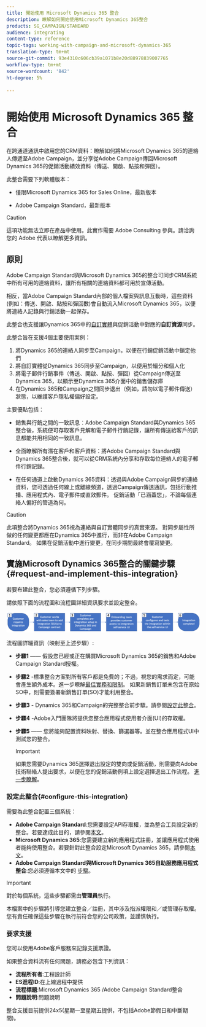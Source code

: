 ```yaml
---
title: 開始使用 Microsoft Dynamics 365 整合
description: 瞭解如何開始使用Microsoft Dynamics 365整合
products: SG_CAMPAIGN/STANDARD
audience: integrating
content-type: reference
topic-tags: working-with-campaign-and-microsoft-dynamics-365
translation-type: tm+mt
source-git-commit: 93e4310c606cb39a1071b8e20d88978839007765
workflow-type: tm+mt
source-wordcount: '842'
ht-degree: 5%

---
```



# 開始使用 Microsoft Dynamics 365 整合

在跨通道通訊中啟用您的CRM資料：瞭解如何將Microsoft Dynamics 365的連絡人傳遞至Adobe Campaign，並分享從Adobe Campaign傳回Microsoft Dynamics 365的促銷活動績效資料（傳送、開啟、點按和彈回）。

此整合需要下列軟體版本：

* 僅限Microsoft Dynamics 365 for Sales Online，最新版本

* Adobe Campaign Standard，最新版本

>[!CAUTION]
>
>這項功能無法立即在產品中使用。此實作需要 Adobe Consulting 參與。請洽詢您的 Adobe 代表以瞭解更多資訊。


## 原則

Adobe Campaign Standard與Microsoft Dynamics 365的整合可同步CRM系統中所有可用的連絡資料，讓所有相關的連絡資料都可用於宣傳活動。

相反，當Adobe Campaign Standard內部的個人檔案與訊息互動時，這些資料(例如：傳送、開啟、點按和彈回數)會自動流入Microsoft Dynamics 365，以便將連絡人記錄與行銷活動一起保存。

此整合也支援讓Dynamics 365中的[自訂實體](../../integrating/using/d365-acs-self-service-app-settings.md)與促銷活動中對應的&#x200B;**自訂資源**&#x200B;同步。

此整合旨在支援4個主要使用案例：

1. 將Dynamics 365的連絡人同步至Campaign，以便在行銷促銷活動中鎖定他們
1. 將自訂實體從Dynamics 365同步至Campaign，以便用於細分和個人化
1. 將電子郵件行銷事件（傳送、開啟、點按、彈回）從Campaign傳送至Dynamics 365，以顯示至Dynamics 365介面中的銷售儲存庫
1. 在Dynamics 365和Campaign之間同步退出（例如，請勿以電子郵件傳送）狀態，以維護客戶隱私權偏好設定。

主要優點包括：

* 銷售與行銷之間的一致訊息：Adobe Campaign Standard與Dynamics 365整合後，系統便可存取客戶見解和電子郵件行銷記錄，讓所有傳送給客戶的訊息都能共用相同的一致訊息。

* 全面瞭解所有潛在客戶和客戶資料：將Adobe Campaign Standard與Dynamics 365整合後，就可以從CRM系統內分享和存取每位連絡人的電子郵件行銷記錄。

* 在任何通道上啟動Dynamics 365資料：透過與Adobe Campaign同步的連絡資料，您可透過任何線上或離線頻道，透過Campaign傳送通訊，包括行動推播、應用程式內、電子郵件或直效郵件。 促銷活動「已涵蓋您」，不論每個連絡人偏好的管道為何。

>[!CAUTION]
>
>此項整合將Dynamics 365視為連絡與自訂實體同步的真實來源。  對同步屬性所做的任何變更都應在Dynamics 365中進行，而非在Adobe Campaign Standard。  如果在促銷活動中進行變更，在同步期間最終會覆寫變更。


## 實施Microsoft Dynamics 365整合的關鍵步驟{#request-and-implement-this-integration}

若要布建此整合，您必須遵循下列步驟。

請依照下面的流程圖和流程圖詳細資訊要求並設定整合。

![](assets/provisioning-wf.png)

流程圖詳細資訊（映射至上述步驟）:

* **步驟1**  —— 假設您已經或正在購買Microsoft Dynamics 365的銷售和Adobe Campaign Standard授權。
* **步驟2** -標準整合方案對所有客戶都是免費的；不過，視您的需求而定，可能會產生額外成本。進一步瞭解[最佳實務和限制](../../integrating/using/d365-acs-notices-and-recommendations.md)。 如果新銷售訂單未包含在原始SO中，則需要簽署新銷售訂單(SO)才能利用整合。
* **步驟3** - Dynamics 365和Campaign的完整整合前步驟。請參閱[設定此整合](#configure-this-integration)。
* **步驟4** -Adobe入門團隊將提供您整合應用程式使用者介面(UI)的存取權。
* **步驟5**  —— 您將能夠配置資料映射、替換、篩選器等。並在整合應用程式UI中測試您的整合。

   >[!IMPORTANT]
   >
   > 如果您需要Dynamics 365選擇退出設定的雙向或促銷活動，則需要向Adobe技術聯絡人提出要求，以便在您的促銷活動例項上設定選擇退出工作流程。 [進一步瞭解](../../integrating/using/d365-acs-notices-and-recommendations.md#opt-out)。

### 設定此整合{#configure-this-integration}

需要為此整合配置三個系統：

* **Adobe Campaign Standard**:您需要設定API存取權，並為整合工具設定新的整合。若要達成此目的，請參閱[本文](../../integrating/using/d365-acs-configure-adobe-io.md)。
* **Microsoft Dynamics 365**:您需要建立新的應用程式註冊，並讓應用程式使用者能夠使用整合。若要針對此整合設定Microsoft Dynamics 365，請參閱[本文](../../integrating/using/d365-acs-configure-d365.md)。
* **Adobe Campaign Standard與Microsoft Dynamics 365自助服務應用程式整合**:您必須遵循本文中的 [步驟](../../integrating/using/d365-acs-self-service-app-control-access.md)。

>[!IMPORTANT]
>
>對於每個系統，這些步驟都需由&#x200B;**管理員**&#x200B;執行。
>
>本檔案中的步驟將引導您建立整合／註冊，其中涉及指派權限和／或管理存取權。  您有責任確保這些步驟在執行前符合您的公司政策，並謹慎執行。


### 要求支援

您可以使用Adobe客戶服務來記錄支援票證。

如果整合資料流有任何問題，請務必包含下列資訊：

* **流程所有者**:工程設計師
* **ES進程ID**:在上線過程中提供
* **流程標題**:Microsoft Dynamics 365 /Adobe Campaign Standard整合
* **問題說明**:問題說明

整合支援目前提供24x5(星期一至星期五提供，不包括Adobe節假日和中斷期間)。
